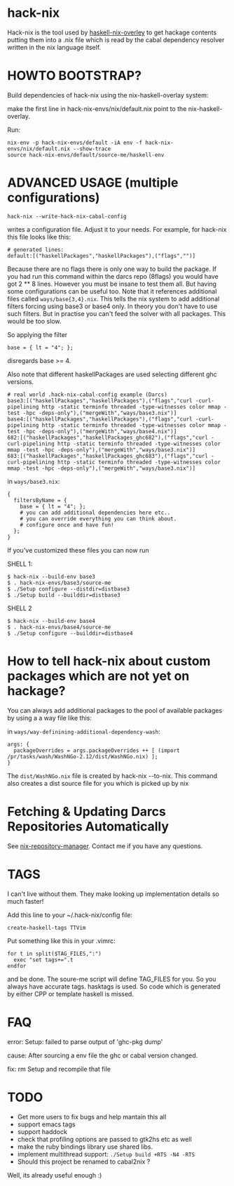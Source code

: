 hack-nix
========

Hack-nix is the tool used by [haskell-nix-overley](http://github.com/MarcWeber/haskell-nix-overlay) to get hackage contents putting them into a .nix file which is read by the cabal dependency resolver written in the nix language itself.

HOWTO BOOTSTRAP?
================

Build dependencies of hack-nix using the nix-haskell-overlay system:

make the first line in hack-nix-envs/nix/default.nix point to the nix-haskell-overlay.

Run:

    nix-env -p hack-nix-envs/default -iA env -f hack-nix-envs/nix/default.nix --show-trace
    source hack-nix-envs/default/source-me/haskell-env


ADVANCED USAGE (multiple configurations)
========================================

    hack-nix --write-hack-nix-cabal-config

writes a configuration file. Adjust it to your needs. For example, for hack-nix this file looks like this:

    # generated lines:
    default:[("haskellPackages","haskellPackages"),("flags","")]

Because there are no flags there is only one way to build the package. If you had run this command within the darcs repo (8flags) you would have got 2 ** 8 lines. However you must be insane to test them all. But having some configurations can be useful too. Note that it references additional files called `ways/base{3,4}.nix`. This tells the nix system to add additional filters forcing using base3 or base4 only. In theory you don't have to use such filters. But in practise you can't feed the solver with all packages. This would be too slow.

So applying the filter

    base = { lt = "4"; };

disregards base >= 4.

Also note that different haskellPackages are used selecting different ghc versions.

    # real world .hack-nix-cabal-config example (Darcs)
    base3:[("haskellPackages","haskellPackages"),("flags","curl -curl-pipelining http -static terminfo threaded -type-witnesses color mmap -test -hpc -deps-only"),("mergeWith","ways/base3.nix")]
    base4:[("haskellPackages","haskellPackages"),("flags","curl -curl-pipelining http -static terminfo threaded -type-witnesses color mmap -test -hpc -deps-only"),("mergeWith","ways/base4.nix")]
    682:[("haskellPackages","haskellPackages_ghc682"),("flags","curl -curl-pipelining http -static terminfo threaded -type-witnesses color mmap -test -hpc -deps-only"),("mergeWith","ways/base3.nix")]
    683:[("haskellPackages","haskellPackages_ghc683"),("flags","curl -curl-pipelining http -static terminfo threaded -type-witnesses color mmap -test -hpc -deps-only"),("mergeWith","ways/base3.nix")]

in `ways/base3.nix`:

    {
      filtersByName = {
        base = { lt = "4"; };
        # you can add additional dependencies here etc..
        # you can override everything you can think about.
        # configure once and have fun!
      };
    }

If you've customized these files you can now run

SHELL 1:

    $ hack-nix --build-env base3
    $ . hack-nix-envs/base3/source-me
    $ ./Setup configure --distdir=distbase3
    $ ./Setup build --builddir=distbase3

  SHELL 2

    $ hack-nix --build-env base4
    $ . hack-nix-envs/base4/source-me
    $ ./Setup configure --builddir=distbase4



How to tell hack-nix about custom packages which are not yet on hackage?
========================================================================

You can always add additional packages to the pool of available packages by
using a a way file like this:

in `ways/way-definining-additional-dependency-wash`:

    args: {
      packageOverrides = args.packageOverrides ++ [ (import /pr/tasks/wash/WashNGo-2.12/dist/WashNGo.nix) ];
    }

The `dist/WashNGo.nix` file is created by hack-nix --to-nix. This command also creates a dist source file for you which is picked up by nix

Fetching & Updating Darcs Repositories Automatically
====================================================

See [nix-repository-manager](http://github.com/MarcWeber/nix-repository-manager). Contact me if you have any questions.

TAGS
====

  I can't live without them. They make looking up implementation details so much faster!


  Add this line to your ~/.hack-nix/config file:

    create-haskell-tags TTVim


  Put something like this in your .vimrc:

    for t in split($TAG_FILES,":")
      exec "set tags+=".t
    endfor

  and be done. The soure-me script will define TAG_FILES for you.
  So you always have accurate tags.
  hasktags is used. So code which is generated by either CPP or template haskell is missed.

FAQ
===

error: Setup: failed to parse output of 'ghc-pkg dump'

cause: After sourcing a env file the ghc or cabal version changed.

fix: rm Setup and recompile that file

TODO
====

* Get more users to fix bugs and help mantain this all
* support emacs tags
* support haddock
* check that profiling options are passed to gtk2hs etc as well
* make the ruby bindings library use shared libs.
* implement multithread support: `./Setup build +RTS -N4 -RTS`
* Should this project be renamed to cabal2nix ?

Well, its already useful enough :)
